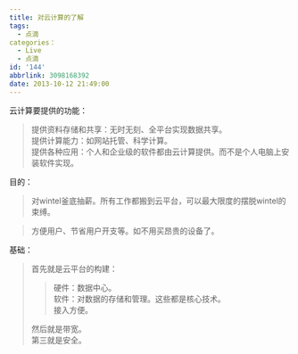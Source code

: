 ```yaml
---
title: 对云计算的了解
tags:
  - 点滴
categories：
  - Live
  - 点滴
id: '144'
abbrlink: 3098168392
date: 2013-10-12 21:49:00
---
```


云计算要提供的功能：  

> 提供资料存储和共享：无时无刻、全平台实现数据共享。  
> 提供计算能力：如网站托管、科学计算。  
> 提供各种应用：个人和企业级的软件都由云计算提供。而不是个人电脑上安装软件实现。  
>   

目的：  

> 对wintel釜底抽薪。所有工作都搬到云平台，可以最大限度的摆脱wintel的束缚。  

> 方便用户、节省用户开支等。如不用买昂贵的设备了。  

  
  
基础：  

> 首先就是云平台的构建：  
> 
> > 硬件：数据中心。  
> > 软件：对数据的存储和管理。这些都是核心技术。  
> > 接入方便。  
> 
> 然后就是带宽。  
> 第三就是安全。